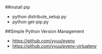
##install pip
* python distribute_setup.py
* python get-pip.py


##Simple Python Version Management
* https://github.com/yyuu/pyenv  
* https://github.com/yyuu/pyenv-virtualenv  
